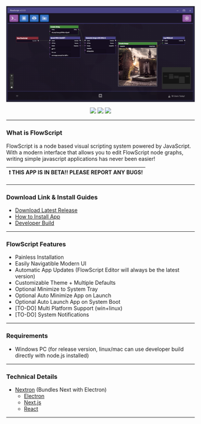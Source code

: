 

<div align="center">
    <img style="max-height: 256px; width: auto;" src="resources/images/flowscript-header.png" title="Main Logo" />
    <div class="row" style="margin: 12px;">
        <img src="https://img.shields.io/github/downloads/Dekita/flowscript/total?style=for-the-badge&logo=github">
        <a class="mx-2" href="https://discord.gg/WyTdramBkm" target="_blank">
        <img src="https://img.shields.io/discord/1132980259596271657?logo=discord&style=for-the-badge&logoColor=e4e4e4&label=Support%20Server"></a>
        <img src="https://img.shields.io/github/stars/Dekita/flowscript?style=for-the-badge&logo=apache%20spark&logoColor=e4e4e4">
    </div>
</div>
<hr class="mt-1">


### What is FlowScript
FlowScript is a node based visual scripting system powered by JavaScript. With a modern interface that allows you to edit FlowScript node graphs, writing simple javascript applications has never been easier! 

| :exclamation: THIS APP IS IN BETA!! PLEASE REPORT ANY BUGS! |
|---|
<hr class="mt-1">


### Download Link & Install Guides
- [Download Latest Release](./releases)
- [How to Install App](./resources/readme/install.md)
- [Developer Build](./resources/readme/install-dev.md)
<hr class="mt-1">


### FlowScript Features
- Painless Installation 
- Easily Navigatible Modern UI 
- Automatic App Updates (FlowScript Editor will always be the latest version)
- Customizable Theme + Multiple Defaults 
- Optional Minimize to System Tray
- Optional Auto Minimize App on Launch
- Optional Auto Launch App on System Boot
- [TO-DO] Multi Platform Support (win+linux)
- [TO-DO] System Notifications
<hr class="mt-1">


### Requirements
- Windows PC (for release version, linux/mac can use developer build directly with node.js installed)
<hr class="mt-1">


### Technical Details
- [Nextron](https://github.com/saltyshiomix/nextron) (Bundles Next with Electron)
    - [Electron](https://www.electronjs.org/)
    - [Next.js](https://nextjs.org/)
    - [React](https://react.dev/)
<hr class="mt-1">
